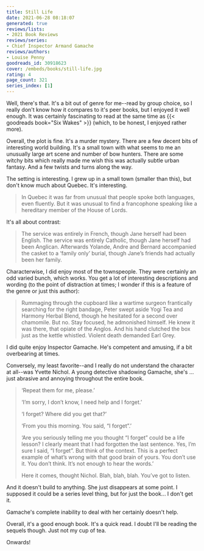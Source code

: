 ```yaml
---
title: Still Life
date: 2021-06-28 08:18:07
generated: true
reviews/lists:
- 2021 Book Reviews
reviews/series:
- Chief Inspector Armand Gamache
reviews/authors:
- Louise Penny
goodreads_id: 30918623
cover: /embeds/books/still-life.jpg
rating: 4
page_count: 321
series_index: [1]
---
```

Well, there's that. It's a bit out of genre for me--read by group choice, so I really don't know how it compares to it's peer books, but I enjoyed it well enough. It was certainly fascinating to read at the same time as {{< goodreads book="Six Wakes" >}} (which, to be honest, I enjoyed rather more).  

Overall, the plot is fine. It's a murder mystery. There are a few decent bits of interesting world building. It's a small town with what seems to me an unusually large art scene and number of bow hunters. There are some witchy bits which really made me wish this was actually subtle urban fantasy. And a few twists and turns along the way.  

<!--more-->

The setting is interesting. I grew up in a small town (smaller than this), but don't know much about Quebec. It's interesting.  

> In Quebec it was far from unusual that people spoke both languages, even
> fluently. But it was unusual to find a francophone speaking like a
> hereditary member of the House of Lords.  

It's all about contrast:  

> The service was entirely in French, though Jane herself had been English.
> The service was entirely Catholic, though Jane herself had been Anglican.
> Afterwards Yolande, Andre and Bernard accompanied the casket to a ‘family
> only’ burial, though Jane’s friends had actually been her family.  

Characterwise, I did enjoy most of the townspeople. They were certainly an odd varied bunch, which works. You get a lot of interesting descriptions and wording (to the point of distraction at times; I wonder if this is a feature of the genre or just this author):  

> Rummaging through the cupboard like a wartime surgeon frantically searching
> for the right bandage, Peter swept aside Yogi Tea and Harmony Herbal Blend,
> though he hesitated for a second over chamomile. But no. Stay focused, he
> admonished himself. He knew it was there, that opiate of the Anglos. And his
> hand clutched the box just as the kettle whistled. Violent death demanded
> Earl Grey.  

I did quite enjoy Inspector Gamache. He's competent and amusing, if a bit overbearing at times.  

Conversely, my least favorite--and I really do not understand the character at all--was Yvette Nichol. A young detective shadowing Gamache, she's ... just abrasive and annoying throughout the entire book.  

> ‘Repeat them for me, please.’  
> 
> ‘I’m sorry, I don’t know, I need help and I forget.’  
> 
> ‘I forget? Where did you get that?’  
> 
> ‘From you this morning. You said, “I forget”.’  
> 
> ‘Are you seriously telling me you thought “I forget” could be a life lesson?
> I clearly meant that I had forgotten the last sentence. Yes, I’m sure I
> said, “I forget”. But think of the context. This is a perfect example of
> what’s wrong with that good brain of yours. You don’t use it. You don’t
> think. It’s not enough to hear the words.’  
> 
> Here it comes, thought Nichol. Blah, blah, blah. You’ve got to listen.  

And it doesn't build to anything. She just disappears at some point. I supposed it could be a series level thing, but for just the book... I don't get it.  

Gamache's complete inability to deal with her certainly doesn't help.  

Overall, it's a good enough book. It's a quick read. I doubt I'll be reading the sequels though. Just not my cup of tea.  

Onwards!